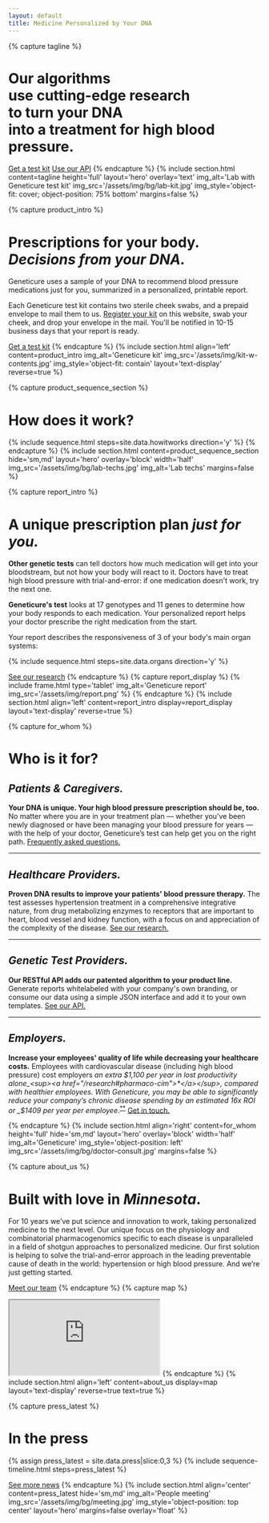 ```yaml
---
layout: default
title: Medicine Personalized by Your DNA
---
```


{% capture tagline %}
# Our algorithms<br>use cutting-edge research<br>to turn your DNA<br>into a **treatment for high blood pressure.**

<a class="button button--transparent--on-dark" href="https://gcedev.herokuapp.com/contact">Get a test kit</a>
<a class="button button--transparent--on-dark" href="/api">Use our API</a>
{% endcapture %}
{% include section.html content=tagline height='full' layout='hero' overlay='text' img_alt='Lab with Geneticure test kit' img_src='/assets/img/bg/lab-kit.jpg' img_style='object-fit: cover; object-position: 75% bottom' margins=false %}

{% capture product_intro %}
# Prescriptions for your body.<br>_Decisions from your DNA._

Geneticure uses a sample of your DNA to recommend blood pressure medications just for you, summarized in a personalized, printable report.

Each Geneticure test kit contains two sterile cheek swabs, and a prepaid envelope to mail them to us. [Register your kit](https://gcedev.herokuapp.com) on this website, swab your cheek, and drop your envelope in the mail. You'll be notified in 10-15 business days that your report is ready.

<a class="button button--low" href="https://gcedev.herokuapp.com/contact">Get a test kit</a>
{% endcapture %}
{% include section.html align='left' content=product_intro img_alt='Geneticure kit' img_src='/assets/img/kit-w-contents.jpg' img_style='object-fit: contain' layout='text-display' reverse=true %}

{% capture product_sequence_section %}
# How does it work?

  {% include sequence.html steps=site.data.howitworks direction='y' %}
{% endcapture %}
{% include section.html content=product_sequence_section hide='sm,md' layout='hero' overlay='block' width='half' img_src='/assets/img/bg/lab-techs.jpg' img_alt='Lab techs' margins=false %}

{% capture report_intro %}
# A unique prescription plan _just for you._

**Other genetic tests** can tell doctors how much medication will get into your bloodstream, but not how your body will react to it. Doctors have to treat high blood pressure with trial-and-error: if one medication doesn't work, try the next one.

**Geneticure's test** looks at 17 genotypes and 11 genes to determine how your body responds to each medication. Your personalized report helps your doctor prescribe the right medication from the start.

Your report describes the responsiveness of 3 of your body's main organ systems:

{% include sequence.html steps=site.data.organs direction='y' %}

<a class="button button--low" href="/research">See our research</a>
{% endcapture %}
{% capture report_display %}
  {% include frame.html type='tablet' img_alt='Geneticure report' img_src='/assets/img/report.png' %}
{% endcapture %}
{% include section.html align='left' content=report_intro display=report_display layout='text-display' reverse=true %}

{% capture for_whom %}
# Who is it for?

## _Patients & Caregivers._

**Your DNA is unique. Your high blood pressure prescription should be, too.** No matter where you are in your treatment plan — whether you’ve been newly diagnosed or have been managing your blood pressure for years — with the help of your doctor, Geneticure’s test can help get you on the right path. [Frequently asked questions.](/faq)

---

## _Healthcare Providers._

**Proven DNA results to improve your patients' blood pressure therapy.** The test assesses hypertension treatment in a comprehensive integrative nature, from drug metabolizing enzymes to receptors that are important to heart, blood vessel and kidney function, with a focus on and appreciation of the complexity of the disease. [See our research.](/research)

---

## _Genetic Test Providers._

**Our RESTful API adds our patented algorithm to your product line.** Generate reports whitelabeled with your company's own branding, or consume our data using a simple JSON interface and add it to your own templates. [See our API.](/api)

---

## _Employers._

**Increase your employees' quality of life while decreasing your healthcare costs.** Employees with cardiovascular disease (including high blood pressure) cost employers _an extra $1,100 per year in lost productivity alone_<sup><a href="/research#pharmaco-cim">*</a></sup>, compared with healthier employees. With Geneticure, you may be able to significantly reduce your company’s chronic disease spending by an estimated 16x ROI or _$1409 per year per employee_.<sup><a href="/research#pharmaco-jme">**</a></sup> [Get in touch.](https://gcedev.herokuapp.com/contact)

{% endcapture %}
{% include section.html align='right' content=for_whom height='full' hide='sm,md' layout='hero' overlay='block' width='half' img_alt='Geneticure' img_style='object-position: left' img_src='/assets/img/bg/doctor-consult.jpg' margins=false %}

{% capture about_us %}
# Built with love in _Minnesota_.

For 10 years we’ve put science and innovation to work, taking personalized medicine to the next level. Our unique focus on the physiology and combinatorial pharmacogenomics specific to each disease is unparalleled in a field of shotgun approaches to personalized medicine. Our first solution is helping to solve the trial-and-error approach in the leading preventable cause of death in the world: hypertension or high blood pressure. And we’re just getting started.

<a class="button button--low" href="/team">Meet our team</a>
{% endcapture %}
{% capture map %}
  <iframe src="https://www.google.com/maps/embed?pb=!1m18!1m12!1m3!1d45904.882603545106!2d-92.49840832065428!3d44.02025457911051!2m3!1f0!2f0!3f0!3m2!1i1024!2i768!4f13.1!3m3!1m2!1s0x87f75f631adca1b1%3A0x9af7c3b31dbb04ce!2s4%203rd%20St%20SW%20%23305b%2C%20Rochester%2C%20MN%2055902!5e0!3m2!1sen!2sus!4v1618862134497!5m2!1sen!2sus" allowfullscreen="" loading="lazy" title="Geneticure map"></iframe>
{% endcapture %}
{% include section.html align='left' content=about_us display=map layout='text-display' reverse=true text=true %}

{% capture press_latest %}
# In the press

{% assign press_latest = site.data.press|slice:0,3 %}
{% include sequence-timeline.html steps=press_latest %}

<a class="button button--low" href="/press">See more news</a>
{% endcapture %}
{% include section.html align='center' content=press_latest hide='sm,md' img_alt='People meeting' img_src='/assets/img/bg/meeting.jpg' img_style='object-position: top center' layout='hero' margins=false overlay='float' %}
